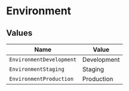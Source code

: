 # Environment


## Values

| Name                     | Value                    |
| ------------------------ | ------------------------ |
| `EnvironmentDevelopment` | Development              |
| `EnvironmentStaging`     | Staging                  |
| `EnvironmentProduction`  | Production               |